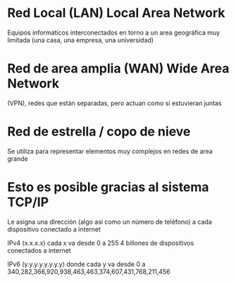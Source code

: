 # Red Local (LAN) Local Area Network

Equipos informáticos interconectados en torno a un area geográfica muy limitada (una casa, una empresa, una universidad)

# Red de area amplia (WAN) Wide Area Network

(VPN), redes que están separadas, pero actuan como si estuvieran juntas

# Red de estrella / copo de nieve

Se utiliza para representar elementos muy complejos en redes de area grande

# Esto es posible gracias al sistema TCP/IP

Le asigna una dirección (algo así como un número de teléfono) a cada dispositivo conectado a internet

IPv4 (x.x.x.x) cada x va desde 0 a 255
4 billones de dispositivos conectados a internet

IPv6 (y.y.y.y.y.y.y.y) donde cada y va desde 0 a 
340,282,366,920,938,463,463,374,607,431,768,211,456
